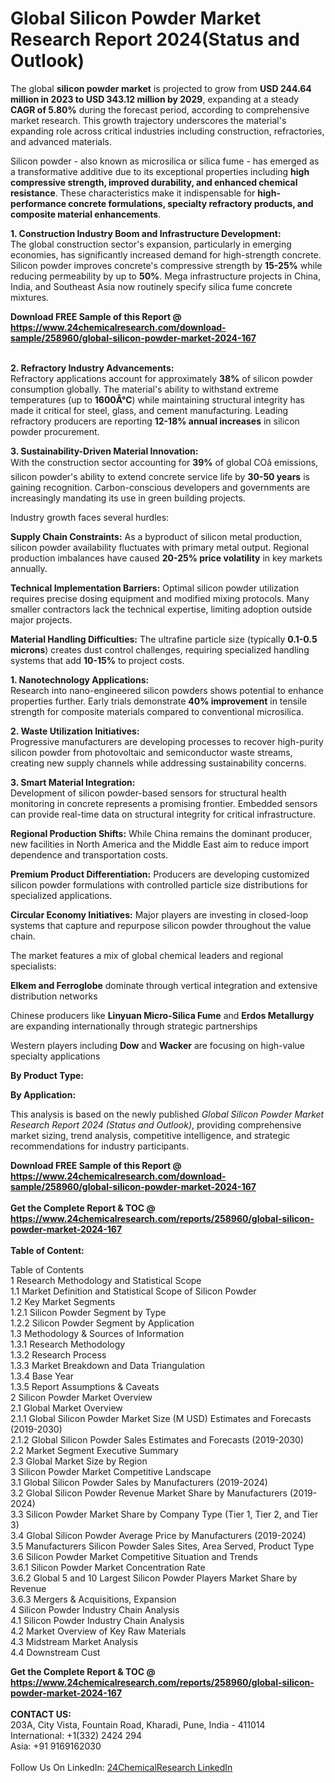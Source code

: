 <h1>Global Silicon Powder Market Research Report 2024(Status and Outlook)</h1><p>The global <strong>silicon powder market</strong> is projected to grow from <strong>USD 244.64 million in 2023 to USD 343.12 million by 2029</strong>, expanding at a steady <strong>CAGR of 5.80%</strong> during the forecast period, according to comprehensive market research. This growth trajectory underscores the material's expanding role across critical industries including construction, refractories, and advanced materials.</p><p>Silicon powder - also known as microsilica or silica fume - has emerged as a transformative additive due to its exceptional properties including <strong>high compressive strength, improved durability, and enhanced chemical resistance</strong>. These characteristics make it indispensable for <strong>high-performance concrete formulations, specialty refractory products, and composite material enhancements</strong>.</p><p><strong>1. Construction Industry Boom and Infrastructure Development:</strong><br>
The global construction sector's expansion, particularly in emerging economies, has significantly increased demand for high-strength concrete. Silicon powder improves concrete's compressive strength by <strong>15-25%</strong> while reducing permeability by up to <strong>50%</strong>. Mega infrastructure projects in China, India, and Southeast Asia now routinely specify silica fume concrete mixtures.</p><div><b>Download FREE Sample of this Report @ 
            <a href="https://www.24chemicalresearch.com/download-sample/258960/global-silicon-powder-market-2024-167">
            https://www.24chemicalresearch.com/download-sample/258960/global-silicon-powder-market-2024-167</a></b></div><br><p><strong>2. Refractory Industry Advancements:</strong><br>
Refractory applications account for approximately <strong>38%</strong> of silicon powder consumption globally. The material's ability to withstand extreme temperatures (up to <strong>1600Â°C</strong>) while maintaining structural integrity has made it critical for steel, glass, and cement manufacturing. Leading refractory producers are reporting <strong>12-18% annual increases</strong> in silicon powder procurement.</p><p><strong>3. Sustainability-Driven Material Innovation:</strong><br>
With the construction sector accounting for <strong>39%</strong> of global COâ emissions, silicon powder's ability to extend concrete service life by <strong>30-50 years</strong> is gaining recognition. Carbon-conscious developers and governments are increasingly mandating its use in green building projects.</p><p>Industry growth faces several hurdles:</p><p><strong>Supply Chain Constraints:</strong> As a byproduct of silicon metal production, silicon powder availability fluctuates with primary metal output. Regional production imbalances have caused <strong>20-25% price volatility</strong> in key markets annually.</p><p><strong>Technical Implementation Barriers:</strong> Optimal silicon powder utilization requires precise dosing equipment and modified mixing protocols. Many smaller contractors lack the technical expertise, limiting adoption outside major projects.</p><p><strong>Material Handling Difficulties:</strong> The ultrafine particle size (typically <strong>0.1-0.5 microns</strong>) creates dust control challenges, requiring specialized handling systems that add <strong>10-15%</strong> to project costs.</p><p><strong>1. Nanotechnology Applications:</strong><br>
Research into nano-engineered silicon powders shows potential to enhance properties further. Early trials demonstrate <strong>40% improvement</strong> in tensile strength for composite materials compared to conventional microsilica.</p><p><strong>2. Waste Utilization Initiatives:</strong><br>
Progressive manufacturers are developing processes to recover high-purity silicon powder from photovoltaic and semiconductor waste streams, creating new supply channels while addressing sustainability concerns.</p><p><strong>3. Smart Material Integration:</strong><br>
Development of silicon powder-based sensors for structural health monitoring in concrete represents a promising frontier. Embedded sensors can provide real-time data on structural integrity for critical infrastructure.</p><p><strong>Regional Production Shifts:</strong> While China remains the dominant producer, new facilities in North America and the Middle East aim to reduce import dependence and transportation costs.</p><p><strong>Premium Product Differentiation:</strong> Producers are developing customized silicon powder formulations with controlled particle size distributions for specialized applications.</p><p><strong>Circular Economy Initiatives:</strong> Major players are investing in closed-loop systems that capture and repurpose silicon powder throughout the value chain.</p><p>The market features a mix of global chemical leaders and regional specialists:</p><p><strong>Elkem and Ferroglobe</strong> dominate through vertical integration and extensive distribution networks</p><p>Chinese producers like <strong>Linyuan Micro-Silica Fume</strong> and <strong>Erdos Metallurgy</strong> are expanding internationally through strategic partnerships</p><p>Western players including <strong>Dow</strong> and <strong>Wacker</strong> are focusing on high-value specialty applications</p><p><strong>By Product Type:</strong></p><p><strong>By Application:</strong></p><p>This analysis is based on the newly published <em>Global Silicon Powder Market Research Report 2024 (Status and Outlook)</em>, providing comprehensive market sizing, trend analysis, competitive intelligence, and strategic recommendations for industry participants.</p><div><b>Download FREE Sample of this Report @ 
            <a href="https://www.24chemicalresearch.com/download-sample/258960/global-silicon-powder-market-2024-167">
            https://www.24chemicalresearch.com/download-sample/258960/global-silicon-powder-market-2024-167</a></b></div><br><div><b>Get the Complete Report & TOC @ 
            <a href="https://www.24chemicalresearch.com/reports/258960/global-silicon-powder-market-2024-167">
            https://www.24chemicalresearch.com/reports/258960/global-silicon-powder-market-2024-167</a></b></div><br>
            <b>Table of Content:</b><p>Table of Contents<br />
1 Research Methodology and Statistical Scope<br />
1.1 Market Definition and Statistical Scope of Silicon Powder<br />
1.2 Key Market Segments<br />
1.2.1 Silicon Powder Segment by Type<br />
1.2.2 Silicon Powder Segment by Application<br />
1.3 Methodology & Sources of Information<br />
1.3.1 Research Methodology<br />
1.3.2 Research Process<br />
1.3.3 Market Breakdown and Data Triangulation<br />
1.3.4 Base Year<br />
1.3.5 Report Assumptions & Caveats<br />
2 Silicon Powder Market Overview<br />
2.1 Global Market Overview<br />
2.1.1 Global Silicon Powder Market Size (M USD) Estimates and Forecasts (2019-2030)<br />
2.1.2 Global Silicon Powder Sales Estimates and Forecasts (2019-2030)<br />
2.2 Market Segment Executive Summary<br />
2.3 Global Market Size by Region<br />
3 Silicon Powder Market Competitive Landscape<br />
3.1 Global Silicon Powder Sales by Manufacturers (2019-2024)<br />
3.2 Global Silicon Powder Revenue Market Share by Manufacturers (2019-2024)<br />
3.3 Silicon Powder Market Share by Company Type (Tier 1, Tier 2, and Tier 3)<br />
3.4 Global Silicon Powder Average Price by Manufacturers (2019-2024)<br />
3.5 Manufacturers Silicon Powder Sales Sites, Area Served, Product Type<br />
3.6 Silicon Powder Market Competitive Situation and Trends<br />
3.6.1 Silicon Powder Market Concentration Rate<br />
3.6.2 Global 5 and 10 Largest Silicon Powder Players Market Share by Revenue<br />
3.6.3 Mergers & Acquisitions, Expansion<br />
4 Silicon Powder Industry Chain Analysis<br />
4.1 Silicon Powder Industry Chain Analysis<br />
4.2 Market Overview of Key Raw Materials<br />
4.3 Midstream Market Analysis<br />
4.4 Downstream Cust</p><div><b>Get the Complete Report & TOC @ 
            <a href="https://www.24chemicalresearch.com/reports/258960/global-silicon-powder-market-2024-167">
            https://www.24chemicalresearch.com/reports/258960/global-silicon-powder-market-2024-167</a></b></div><br><b>CONTACT US:</b><br>
            203A, City Vista, Fountain Road, Kharadi, Pune, India - 411014<br>
            International: +1(332) 2424 294<br>
            Asia: +91 9169162030 <br><br>
            Follow Us On LinkedIn: <a href="https://www.linkedin.com/company/24chemicalresearch/">24ChemicalResearch LinkedIn</a>
